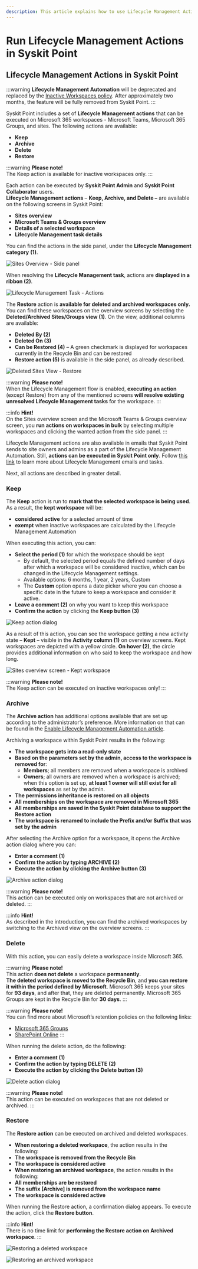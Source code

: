 ```yaml
---
description: This article explains how to use Lifecycle Management Actions in Syskit Point.
---
```


# Run Lifecycle Management Actions in Syskit Point

## Lifecycle Management Actions in Syskit Point

:::warning
**Lifecycle Management Automation** will be deprecated and replaced by the [Inactive Workspaces policy](../automated-workflows/inactive-workspaces-admin.md). After approximately two months, the feature will be fully removed from Syskit Point.
:::

Syskit Point includes a set of **Lifecycle Management actions** that can be executed on Microsoft 365 workspaces - Microsoft Teams, Microsoft 365 Groups, and sites. The following actions are available:

* **Keep**
* **Archive**
* **Delete**
* **Restore**

:::warning
**Please note!**  
The Keep action is available for inactive workspaces only.
:::

Each action can be executed by **Syskit Point Admin** and **Syskit Point Collaborator** users.  
**Lifecycle Management actions** – **Keep, Archive, and Delete –** are available on the following screens in Syskit Point:

* **Sites overview**
* **Microsoft Teams & Groups overview**
* **Details of a selected workspace**
* **Lifecycle Management task details**

You can find the actions in the side panel, under the **Lifecycle Management category** **\(1\)**. 

![Sites Overview - Side panel](../../../static/img/lifecycle-management-actions-sites-overview-side-panel.png)

When resolving the **Lifecycle Management task**, actions are **displayed in a ribbon \(2\)**.

![Lifecycle Management Task - Actions](../../../static/img/lifecycle-management-actions-task.png)

The **Restore** action is **available for deleted and archived workspaces only.** You can find these workspaces on the overview screens by selecting the **Deleted/Archived Sites/Groups view \(1\)**. On the view, additional columns are available:

* **Deleted By \(2\)**
* **Deleted On \(3\)**
* **Can be Restored \(4\)** – A green checkmark is displayed for workspaces currently in the Recycle Bin and can be restored
* **Restore action \(5\)** is available in the side panel, as already described.

![Deleted Sites View - Restore](../../../static/img/lifecycle-management-actions-restore.png)

:::warning
**Please note!**  
When the Lifecycle Management flow is enabled, **executing an action** \(except Restore\) from any of the mentioned screens **will resolve existing unresolved Lifecycle Management tasks** for the workspace.
:::

:::info
**Hint!**  
On the Sites overview screen and the Microsoft Teams & Groups overview screen, you **run actions on workspaces in bulk** by selecting multiple workspaces and clicking the wanted action from the side panel.
:::

Lifecycle Management actions are also available in emails that Syskit Point sends to site owners and admins as a part of the Lifecycle Management Automation. Still, **actions can be executed in Syskit Point only**. Follow [this link](../../point-collaborators/resolve-governance-tasks/lifecycle-management.mdx) to learn more about Lifecycle Management emails and tasks.

Next, all actions are described in greater detail.

### Keep

The **Keep** action is run to **mark that the selected workspace is being used**. As a result, the **kept workspace** will be:

* **considered active** for a selected amount of time
* **exempt** when inactive workspaces are calculated by the Lifecycle Management Automation

When executing this action, you can:

* **Select the period \(1\)** for which the workspace should be kept
   * By default, the selected period equals the defined number of days after which a workspace will be considered inactive, which can be changed in the Lifecycle Management settings.
   * Available options: 6 months, 1 year, 2 years, Custom
   * The **Custom** option opens a date picker where you can choose a specific date in the future to keep a workspace and consider it active.
* **Leave a comment \(2\)** on why you want to keep this workspace
* **Confirm the action** by clicking the **Keep button \(3\)**

![Keep action dialog](../../../static/img/lifecycle-management-actions-keep-dialog.png)

As a result of this action, you can see the workspace getting a new activity state – **Kept** – visible in the **Activity column \(1\)** on overview screens. Kept workspaces are depicted with a yellow circle. **On hover \(2\)**, the circle provides additional information on who said to keep the workspace and how long.

![Sites overview screen - Kept workspace](../../../static/img/lifecycle-management-actions-kept-workspace.png)

:::warning
**Please note!**  
The Keep action can be executed on inactive workspaces only!
:::

### Archive

The **Archive action** has additional options available that are set up according to the administrator’s preference. More information on that can be found in the [Enable Lifecycle Management Automation article](enable-lifecycle-management.md).

Archiving a workspace within Syskit Point results in the following:
* **The workspace gets into a read-only state**
* **Based on the parameters set by the admin, access to the workspace is removed for**:
   * **Members**; all members are removed when a workspace is archived
   * **Owners**; all owners are removed when a workspace is archived; when this option is set up, **at least 1 owner will still exist for all workspaces** as set by the admin.
* **The permissions inheritance is restored on all objects**
* **All memberships on the workspace are removed in Microsoft 365**
* **All memberships are saved in the Syskit Point database to support the Restore action**
* **The workspace is renamed to include the Prefix and/or Suffix that was set by the admin**


After selecting the Archive option for a workspace, it opens the Archive action dialog where you can:

* **Enter a comment \(1\)**
* **Confirm the action by typing ARCHIVE \(2\)**
* **Execute the action by clicking the Archive button \(3\)**

![Archive action dialog](../../../static/img/lifecycle-management-actions-archive-dialog.png)

:::warning
**Please note!**  
This action can be executed only on workspaces that are not archived or deleted.
:::

:::info
**Hint!**  
As described in the introduction, you can find the archived workspaces by switching to the Archived view on the overview screens.
:::

### Delete

With this action, you can easily delete a workspace inside Microsoft 365.

:::warning
**Please note!**  
This action **does not delete** a workspace **permanently**.  
**The deleted workspace is moved to the Recycle Bin**, and **you can restore it within the period defined by Microsoft**. Microsoft 365 keeps your sites for **93 days**, and after that, they are deleted permanently. Microsoft 365 Groups are kept in the Recycle Bin for **30 days**.
:::

:::warning
**Please note!**  
You can find more about Microsoft’s retention policies on the following links:

* [Microsoft 365 Groups](https://docs.microsoft.com/en-us/microsoft-365/admin/create-groups/restore-deleted-group?view=o365-worldwide)
* [SharePoint Online](https://support.microsoft.com/en-us/office/restore-items-in-the-recycle-bin-that-were-deleted-from-sharepoint-or-teams-6df466b6-55f2-4898-8d6e-c0dff851a0be?ui=en-us&rs=en-us&ad=us#ID0EAADAAA=Online)
:::

When running the delete action, do the following:

* **Enter a comment \(1\)**
* **Confirm the action by typing DELETE \(2\)**
* **Execute the action by clicking the Delete button \(3\)**

![Delete action dialog](../../../static/img/lifecycle-management-actions-delete-dialog.png)

:::warning
**Please note!**  
This action can be executed on workspaces that are not deleted or archived.
:::

### Restore

The **Restore action** can be executed on archived and deleted workspaces.

* **When restoring a deleted workspace**, the action results in the following:
* **The workspace is removed from the Recycle Bin**
* **The workspace is considered active**
* **When restoring an archived workspace**, the action results in the following:
* **All memberships are be restored**
* **The suffix \[Archive\] is removed from the workspace name**
* **The workspace is considered active**

When running the Restore action, a confirmation dialog appears. To execute the action, click the **Restore button**.

:::info
**Hint!**  
There is no time limit for **performing the Restore action on Archived workspace**. 
:::

![Restoring a deleted workspace](../../../static/img/lifecycle-management-actions-restore-dialog.png)

![Restoring an archived workspace](../../../static/img/lifecycle-management-actions-restore-archived-dialog.png)

